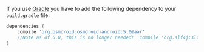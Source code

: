 If you use [Gradle](http://www.gradle.org) you have to add the following dependency to your `build.gradle` file:

```groovy
dependencies {
    compile 'org.osmdroid:osmdroid-android:5.0@aar'
    //Note as of 5.0, this is no longer needed!  compile 'org.slf4j:slf4j-simple:1.6.1'
}
```